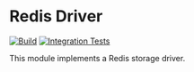 <!--
SPDX-FileCopyrightText: 2023-present Intel Corporation
SPDX-License-Identifier: Apache-2.0
-->

# Redis Driver

[![Build](https://img.shields.io/github/actions/workflow/status/atomix/atomix/drivers-redis-verify.yml)](https://github.com/atomix/atomix/actions/workflows/drivers-redis-verify.yml)
[![Integration Tests](https://img.shields.io/github/actions/workflow/status/atomix/atomix/drivers-redis-test.yml?label=integration%20tests)](https://github.com/atomix/atomix/actions/workflows/drivers-redis-test.yml)

This module implements a Redis storage driver.
